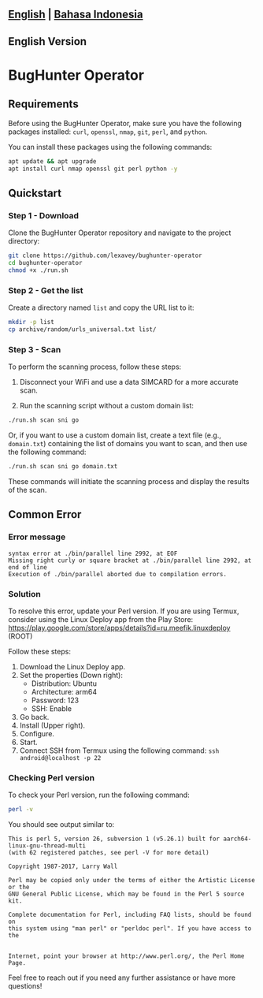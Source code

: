 ##  [English](README.md) | [Bahasa Indonesia](README-id.md)
## English Version

# BugHunter Operator

## Requirements

Before using the BugHunter Operator, make sure you have the following packages installed: `curl`, `openssl`, `nmap`, `git`, `perl`, and `python`.

You can install these packages using the following commands:

```bash
apt update && apt upgrade
apt install curl nmap openssl git perl python -y
```

## Quickstart

### Step 1 - Download
Clone the BugHunter Operator repository and navigate to the project directory:

```bash
git clone https://github.com/lexavey/bughunter-operator
cd bughunter-operator
chmod +x ./run.sh
```

### Step 2 - Get the list
Create a directory named `list` and copy the URL list to it:

```bash
mkdir -p list
cp archive/random/urls_universal.txt list/
```

### Step 3 - Scan
To perform the scanning process, follow these steps:

1. Disconnect your WiFi and use a data SIMCARD for a more accurate scan.

2. Run the scanning script without a custom domain list:

```bash
./run.sh scan sni go
```

Or, if you want to use a custom domain list, create a text file (e.g., `domain.txt`) containing the list of domains you want to scan, and then use the following command:

```bash
./run.sh scan sni go domain.txt
```

These commands will initiate the scanning process and display the results of the scan.

## Common Error

### Error message

```
syntax error at ./bin/parallel line 2992, at EOF
Missing right curly or square bracket at ./bin/parallel line 2992, at end of line
Execution of ./bin/parallel aborted due to compilation errors.
```

### Solution

To resolve this error, update your Perl version. If you are using Termux, consider using the Linux Deploy app from the Play Store: https://play.google.com/store/apps/details?id=ru.meefik.linuxdeploy (ROOT)

Follow these steps:

1. Download the Linux Deploy app.
2. Set the properties (Down right):
   - Distribution: Ubuntu
   - Architecture: arm64
   - Password: 123
   - SSH: Enable
3. Go back.
4. Install (Upper right).
5. Configure.
6. Start.
7. Connect SSH from Termux using the following command: `ssh android@localhost -p 22`

### Checking Perl version

To check your Perl version, run the following command:

```bash
perl -v
```

You should see output similar to:

```
This is perl 5, version 26, subversion 1 (v5.26.1) built for aarch64-linux-gnu-thread-multi
(with 62 registered patches, see perl -V for more detail)

Copyright 1987-2017, Larry Wall

Perl may be copied only under the terms of either the Artistic License or the
GNU General Public License, which may be found in the Perl 5 source kit.

Complete documentation for Perl, including FAQ lists, should be found on
this system using "man perl" or "perldoc perl". If you have access to the


Internet, point your browser at http://www.perl.org/, the Perl Home Page.
```

Feel free to reach out if you need any further assistance or have more questions!